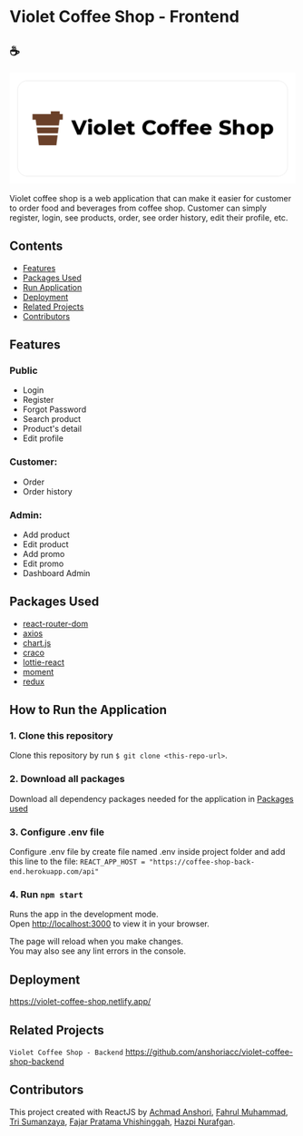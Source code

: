 # Violet Coffee Shop - Frontend

## ☕

![Banner](public/github-banner.png)

Violet coffee shop is a web application that can make it easier for customer to order food and beverages from coffee shop. Customer can simply register, login, see products, order, see order history, edit their profile, etc.

## Contents

- [Features](#features)
- [Packages Used](#packages-used)
- [Run Application](#run-application)
- [Deployment](#deployment)
- [Related Projects](#related-projects)
- [Contributors](#contributors)

## Features

### Public

- Login
- Register
- Forgot Password
- Search product
- Product's detail
- Edit profile

### Customer:

- Order
- Order history

### Admin:

- Add product
- Edit product
- Add promo
- Edit promo
- Dashboard Admin

## Packages Used

- [react-router-dom](https://www.npmjs.com/package/react-router-dom)
- [axios](https://www.npmjs.com/package/axios)
- [chart.js](https://www.npmjs.com/package/chart.js)
- [craco](https://www.npmjs.com/package/craco)
- [lottie-react](https://www.npmjs.com/package/lottie-react)
- [moment](https://www.npmjs.com/package/moment)
- [redux](https://www.npmjs.com/package/redux)

## How to Run the Application

### 1. Clone this repository

Clone this repository by run `$ git clone <this-repo-url>`.

### 2. Download all packages

Download all dependency packages needed for the application in [Packages used](#packages-used)

### 3. Configure .env file

Configure .env file by create file named .env inside project folder and add this line to the file:
`REACT_APP_HOST = "https://coffee-shop-back-end.herokuapp.com/api"`

### 4. Run `npm start`

Runs the app in the development mode.\
Open [http://localhost:3000](http://localhost:3000) to view it in your browser.

The page will reload when you make changes.\
You may also see any lint errors in the console.

## Deployment

<https://violet-coffee-shop.netlify.app/>

## Related Projects

`Violet Coffee Shop - Backend` <https://github.com/anshoriacc/violet-coffee-shop-backend>

## Contributors

This project created with ReactJS by [Achmad Anshori](https://github.com/anshoriacc), [Fahrul Muhammad](https://github.com/fahrul-muhammad), [Tri Sumanzaya](https://github.com/Trisumanzaya93), [Fajar Pratama Vhishinggah](https://github.com/ikehikeh151), [Hazpi Nurafgan](https://github.com/Hazgn).
